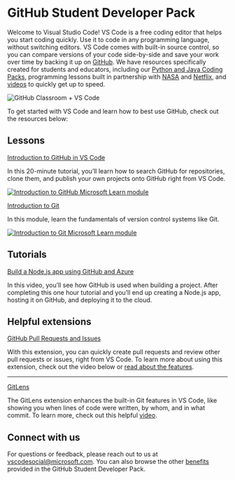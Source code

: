 # GitHub Student Developer Pack

Welcome to Visual Studio Code! VS Code is a free coding editor that helps you start coding quickly. Use it to code in any programming language, without switching editors. VS Code comes with built-in source control, so you can compare versions of your code side-by-side and save your work over time by backing it up on [GitHub](https://github.com). We have resources specifically created for students and educators, including our [Python and Java Coding Packs](/learntocode), programming lessons built in partnership with [NASA](/learn/students/nasa-python.md) and [Netflix](/learn/students/spacejam-python.md), and [videos](/learn/get-started/basics.md) to quickly get up to speed.

![GitHub Classroom + VS Code](images/github-classroom/banner.png)

To get started with VS Code and learn how to best use GitHub, check out the resources below:

## Lessons

[Introduction to GitHub in VS Code](https://docs.microsoft.com/learn/modules/introduction-to-github-visual-studio-code)

In this 20-minute tutorial, you’ll learn how to search GitHub for repositories, clone them, and publish your own projects onto GitHub right from VS Code.

[![Introduction to GitHub Microsoft Learn module](images/github-classroom/learn-1.png)](https://docs.microsoft.com/learn/modules/introduction-to-github-visual-studio-code)

[Introduction to Git](https://docs.microsoft.com/learn/modules/intro-to-git)

In this module, learn the fundamentals of version control systems like Git.

[![Introduction to Git Microsoft Learn module](images/github-classroom/learn-2.png)](https://docs.microsoft.com/learn/modules/intro-to-git)

## Tutorials

[Build a Node.js app using GitHub and Azure](https://www.youtube.com/watch?v=Myc1T4n6wn0)

In this video, you’ll see how GitHub is used when building a project. After completing this one hour tutorial and you’ll end up creating a Node.js app, hosting it on GitHub, and deploying it to the cloud.

## Helpful extensions

[GitHub Pull Requests and Issues](https://marketplace.visualstudio.com/items?itemName=GitHub.vscode-pull-request-github)

With this extension, you can quickly create pull requests and review other pull requests or issues, right from VS Code. To learn more about using this extension, check out the video below or [read about the features](/docs/editor/github.md).

---

[GitLens](https://marketplace.visualstudio.com/items?itemName=eamodio.gitlens)

The GitLens extension enhances the built-in Git features in VS Code, like showing you when lines of code were written, by whom, and in what commit. To learn more, check out this helpful [video](https://www.youtube.com/watch?v=C6wMNoe78oc).

## Connect with us

For questions or feedback, please reach out to us at <vscodesocial@microsoft.com>. You can also browse the other [benefits](https://education.github.com/benefits?utm_source=GitHub-MSFT-VSCode) provided in the GitHub Student Developer Pack.
